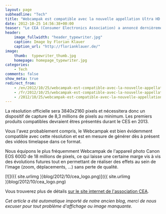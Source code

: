 ```yaml
---
layout: page
subheadline: "Tech"
title: "Webcampak est compatible avec la nouvelle appellation Ultra HD (anciennement 4K)"
date: 2012-10-25 14:56:38+00:00
teaser: "Le CEA (Consumer Electronics Association) a annoncé dernièrement que la norme succédant à l'HDTV s'appellerait Ultra HD. Elle se positionne comme une standardisation du format 4K (plusieurs résolutions existaient au sein de cette appéllation)."
header:
    image_fullwidth: "header_typewriter.jpg"
    caption: Image by Florian Klauer
    caption_url: "http://florianklauer.de/"
image:
    thumb:  typewriter_thumb.jpg
    homepage: homepage_typewriter.jpg
categories:
    - Tech
comments: false
show_meta: true
redirect_from:
    - /en/2012/10/25/webcampak-est-compatible-avec-la-nouvelle-appellation-ultra-hd-anciennement-4k/
    - /fr/2012/10/25/webcampak-est-compatible-avec-la-nouvelle-appellation-ultra-hd-anciennement-4k/
    - /2012/10/25/webcampak-est-compatible-avec-la-nouvelle-appellation-ultra-hd-anciennement-4k/
---
```




La résolution officielle sera 3840x2160 pixels et nécessitera donc un dispositif de capture de 8,3 millions de pixels au minimum. Les premiers produits compatibles devraient êtres présentés durant le CES en 2013.

Vous l'avez probablement compris, le Webcampak est bien évidemment compatible avec cette résolution et est en mesure de générer dès à présent des vidéos timelapse dans ce format.

Nous équipons le plus fréquemment Webcampak de l'appareil photo Canon EOS 600D de 18 millions de pixels, ce qui laisse une certaine marge vis à vis des évolutions futures tout en permettant de réaliser des effets au sein de l'image (zoom, déplacements, ...) sans perte de qualité.

[![]({{ site.urlimg }}blog/2012/10/cea_logo.png)]({{ site.urlimg }}blog/2012/10/cea_logo.png)

Vous trouverez plus de détails [sur le site internet de l'association CEA](http://www.ce.org/News/News-Releases/Press-Releases/2012-Press-Releases/Consumer-Electronics-Industry-Announces-Ultra-High.aspx).

_Cet article a été automatique importé de notre ancien blog, merci de nous excuser pour tout problème d'affichage ou image manquante._

